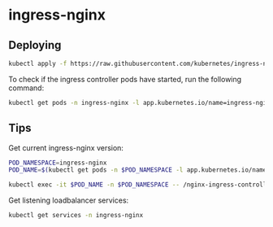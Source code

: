 # ingress-nginx

## Deploying

```bash
kubectl apply -f https://raw.githubusercontent.com/kubernetes/ingress-nginx/controller-v1.4.0/deploy/static/provider/cloud/deploy.yaml
```

To check if the ingress controller pods have started, run the following command:

```bash
kubectl get pods -n ingress-nginx -l app.kubernetes.io/name=ingress-nginx --watch
```

## Tips

Get current ingress-nginx version:

```bash
POD_NAMESPACE=ingress-nginx
POD_NAME=$(kubectl get pods -n $POD_NAMESPACE -l app.kubernetes.io/name=ingress-nginx --field-selector=status.phase=Running -o jsonpath='{.items[0].metadata.name}')

kubectl exec -it $POD_NAME -n $POD_NAMESPACE -- /nginx-ingress-controller --version
```

Get listening loadbalancer services:

```bash
kubectl get services -n ingress-nginx
```